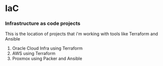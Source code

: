 # IaC
### Infrastructure as code projects
This is the location of projects that i'm working with tools like Terraform and Ansible

1. Oracle Cloud Infra using Terraform
2. AWS using Terraform
3. Proxmox using Packer and Ansible
